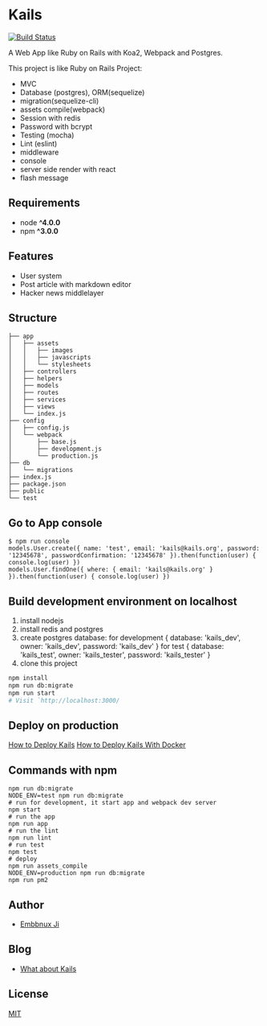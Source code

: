 # Kails

[![Build Status](https://travis-ci.org/embbnux/kails.svg?branch=master)](https://travis-ci.org/embbnux/kails)

A Web App like Ruby on Rails with Koa2, Webpack and Postgres.

This project is like Ruby on Rails Project:

* MVC
* Database (postgres), ORM(sequelize)
* migration(sequelize-cli)
* assets compile(webpack)
* Session with redis
* Password with bcrypt
* Testing (mocha)
* Lint (eslint)
* middleware
* console
* server side render with react
* flash message

## Requirements

* node __^4.0.0__
* npm __^3.0.0__

## Features

* User system
* Post article with markdown editor
* Hacker news middlelayer

## Structure

```
├── app
│   ├── assets
│   │   ├── images
│   │   ├── javascripts
│   │   └── stylesheets
│   ├── controllers
│   ├── helpers
│   ├── models
│   ├── routes
│   ├── services
│   ├── views
│   └── index.js
├── config
│   ├── config.js
│   └── webpack
│       ├── base.js
│       ├── development.js
│       └── production.js
├── db
│   └── migrations
├── index.js
├── package.json
├── public
└── test
```

## Go to App console

```
$ npm run console
models.User.create({ name: 'test', email: 'kails@kails.org', password: '12345678', passwordConfirmation: '12345678' }).then(function(user) { console.log(user) })
models.User.findOne({ where: { email: 'kails@kails.org' } }).then(function(user) { console.log(user) })
```

## Build development environment on localhost

 1. install nodejs
 2. install redis and postgres
 3. create postgres database:
   for development { database: 'kails_dev', owner: 'kails_dev', password: 'kails_dev' }
   for test { database: 'kails_test', owner: 'kails_tester', password: 'kails_tester' }
 4. clone this project

```bash
npm install
npm run db:migrate
npm run start
# Visit `http://localhost:3000/
```

## Deploy on production

[How to Deploy Kails](https://github.com/embbnux/kails/wiki/How-to-Deploy-Kails)
[How to Deploy Kails With Docker](https://github.com/embbnux/kails/wiki/How-to-Deploy-Kails-with-docker)

## Commands with npm

```
npm run db:migrate
NODE_ENV=test npm run db:migrate
# run for development, it start app and webpack dev server
npm start
# run the app
npm run app
# run the lint
npm run lint
# run test
npm test
# deploy
npm run assets_compile
NODE_ENV=production npm run db:migrate
npm run pm2
```

## Author

* [Embbnux Ji](https://www.embbnux.com)

## Blog

* [What about Kails](https://www.embbnux.com/2016/09/04/kails_with_koa2_like_ruby_on_rails/)

## License

[MIT](https://github.com/embbnux/kails/blob/master/LICENSE.txt)
